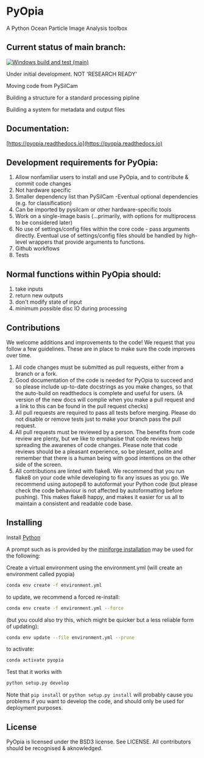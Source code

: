 PyOpia
===============================

A Python Ocean Particle Image Analysis toolbox

Current status of main branch:
------------
[![Windows build and test (main)](https://github.com/SINTEF/pyopia/actions/workflows/windows-build-and-test.yml/badge.svg?branch=main)](https://github.com/SINTEF/pyopia/actions/workflows/windows-build-and-test.yml)


Under initial development. NOT 'RESEARCH READY'

Moving code from PySilCam

Building a structure for a standard processing pipline

Building a system for metadata and output files

Documentation:
------------
[https://pyopia.readthedocs.io](https://pyopia.readthedocs.io)

Development requirements for PyOpia:
------------
1) Allow nonfamiliar users to install and use PyOpia, and to contribute & commit code changes
2) Not hardware specific
3) Smaller dependency list than PySilCam -Eventual optional dependencies (e.g. for classification)
4) Can be imported by pysilcam or other hardware-specific tools
5) Work on a single-image basis (...primarily, with options for multiprocess to be considered later)
6) No use of settings/config files within the core code - pass arguments directly. Eventual use of settings/config files should be handled by high-level wrappers that provide arguments to functions.
7) Github workflows
8) Tests

Normal functions within PyOpia should:
------------
1) take inputs
2) return new outputs
3) don't modify state of input
4) minimum possible disc IO during processing

Contributions
-------------

We welcome additions and improvements to the code! We request that you follow a few guidelines. These are in place to make sure the code improves over time.

1. All code changes must be submitted as pull requests, either from a branch or a fork.
2. Good documentation of the code is needed for PyOpia to succeed and so please include up-to-date docstrings as you make changes, so that the auto-build on readthedocs is complete and useful for users. (A version of the new docs will complie when you make a pull request and a link to this can be found in the pull request checks)
3. All pull requests are required to pass all tests before merging. Please do not disable or remove tests just to make your branch pass the pull request.
4. All pull requests must be reviewed by a person. The benefits from code review are plenty, but we like to emphasise that code reviews help spreading the awarenes of code changes. Please note that code reviews should be a pleasant experience, so be plesant, polite and remember that there is a human being with good intentions on the other side of the screen.
5. All contributions are linted with flake8. We recommend that you run flake8 on your code while developing to fix any issues as you go. We recommend using autopep8 to autoformat your Python code (but please check the code behaviour is not affected by autoformatting before pushing). This makes flake8 happy, and makes it easier for us all to maintain a consistent and readable code base.

Installing
----------

Install [Python](https://github.com/conda-forge/miniforge/#download)

A prompt such as is provided by the [miniforge installation](https://github.com/conda-forge/miniforge/#download) may be used for the following:

Create a virtual environment using the environment.yml (will create an environment called pyopia)

```bash
conda env create -f environment.yml
```

to update, we recommend a forced re-install:

```bash
conda env create -f environment.yml --force
```

(but you could also try this, which might be quicker but a less reliable form of updating):

```bash
conda env update --file environment.yml --prune
```

to activate:

```bash
conda activate pyopia
```

Test that it works with

```bash
python setup.py develop
```

Note that `pip install` or `python setup.py install` will probably cause you problems if you want to develop the code, and should only be used for deployment purposes.

License
-------

PyOpia is licensed under the BSD3 license. See LICENSE. All contributors should be recognised & aknowledged.
